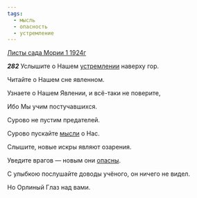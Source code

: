 ```yaml
---
tags:
  - мысль
  - опасность
  - устремление
---
```


[Листы сада Мории 1 1924г](https://127.0.0.1:4002/agni/1924)

___282___
Услышите о Нашем [устремлении](../../../tags/#устремление) наверху гор.   

Читайте о Нашем сне явленном.   

Узнаете о Нашем Явлении, и всё-таки не поверите,   

Ибо Мы учим постучавшихся.   

Сурово не пустим предателей.   

Сурово пускайте [мысли](../../../tags/#мысль) о Нас.   

Слышите, новые искры являют озарения.   

Уведите врагов — новым они [опасны](../../../tags/#опасность).   

С улыбкою послушайте доводы учёного, он ничего не видел.   

Но Орлиный Глаз над вами.   

